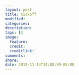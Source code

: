 ```yaml
---
layout: post
title: Kickoff
modified:
categories: 
description:
tags: []
image:
  feature:
  credit:
  creditlink:
comments:
share:
date: 2015-11-14T14:03:59-05:00
---
```

